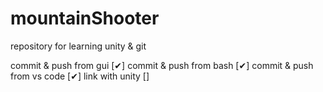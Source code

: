 # mountainShooter


repository for learning unity & git

commit & push from gui [✔]
commit & push from bash [✔]
commit & push from vs code [✔]
link with unity []